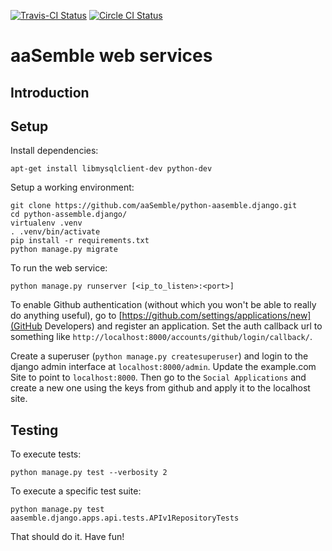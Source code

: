 [![Travis-CI Status](https://travis-ci.org/aaSemble/python-aasemble.django.svg)](https://travis-ci.org/aaSemble/python-aasemble.django)
[![Circle CI Status](https://circleci.com/gh/aaSemble/python-aasemble.django.svg?style=svg)](https://circleci.com/gh/aaSemble/python-aasemble.django)

# aaSemble web services

## Introduction

## Setup

Install dependencies:

```
apt-get install libmysqlclient-dev python-dev
```

Setup a working environment:

```
git clone https://github.com/aaSemble/python-aasemble.django.git
cd python-assemble.django/
virtualenv .venv
. .venv/bin/activate
pip install -r requirements.txt
python manage.py migrate
```

To run the web service:

```
python manage.py runserver [<ip_to_listen>:<port>]
```

To enable Github authentication (without which you won't be able to really do anything useful), go to [https://github.com/settings/applications/new](GitHub Developers) and register an application. Set the auth callback url to something like `http://localhost:8000/accounts/github/login/callback/`.

Create a superuser (`python manage.py createsuperuser`) and login to the django admin interface at `localhost:8000/admin`. Update the example.com Site to point to `localhost:8000`. Then go to the `Social Applications` and create a new one using the keys from github and apply it to the localhost site.

## Testing

To execute tests:

```
python manage.py test --verbosity 2
```

To execute a specific test suite:

```
python manage.py test aasemble.django.apps.api.tests.APIv1RepositoryTests
```

That should do it. Have fun!
